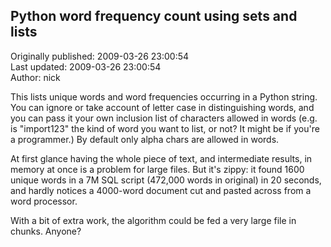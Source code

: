 ## Python word frequency count using sets and lists  
Originally published: 2009-03-26 23:00:54  
Last updated: 2009-03-26 23:00:54  
Author: nick   
  
This lists unique words and word frequencies occurring in a Python string. You can ignore or take account of letter case in distinguishing words, and you can pass it your own inclusion list of characters allowed in words (e.g. is "import123" the kind of word you want to list, or not? It might be if you're a programmer.) By default only alpha chars are allowed in words.

At first glance having the whole piece of text, and intermediate results, in memory at once is a problem for large files. But it's zippy: it found 1600 unique words in a 7M SQL script (472,000 words in original) in 20 seconds, and hardly notices a 4000-word document cut and pasted across from a word processor.

With a bit of extra work, the algorithm could be fed a very large file in chunks. Anyone?